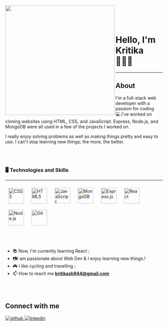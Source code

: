 <img align="left" width="350px" style="margin-top:-20px" src="https://raw.githubusercontent.com/clcmo/clcmo/main/docs/images/-2147483648_-211006.webp" />
</br></br>

Hello, I'm Kritika  👩🏻‍🦰
=====================================




-------

## About
<div>
  I'm a full-stack web developer with a passion for coding💻.I've worked on cloning websites using HTML, CSS, and JavaScript. Express, Node.js, and MongoDB were all used in a      few of the projects I worked on.

  I really enjoy solving problems as well as making things pretty and easy to use. I can't stop learning new things; the more, the better.
<div>
<br></br>

### 🖥️ Technologies and Skills
-------

<div>
<img style="margin: 10px" src="https://profilinator.rishav.dev/skills-assets/css3-original-wordmark.svg" alt="CSS3" height="50" />  
<img style="margin: 10px" src="https://profilinator.rishav.dev/skills-assets/html5-original-wordmark.svg" alt="HTML5" height="50" /> 
<img style="margin: 10px" src="https://profilinator.rishav.dev/skills-assets/javascript-original.svg" alt="JavaScript" height="50" />  
<img style="margin: 10px" src="https://profilinator.rishav.dev/skills-assets/mongodb-original-wordmark.svg" alt="MongoDB" height="50" />  
<img style="margin: 10px" src="https://profilinator.rishav.dev/skills-assets/express-original-wordmark.svg" alt="Express.js" height="50" />
<img style="margin: 10px" src="https://profilinator.rishav.dev/skills-assets/react-original-wordmark.svg" alt="React" height="50" />
<img style="margin: 10px" src="https://profilinator.rishav.dev/skills-assets/nodejs-original-wordmark.svg" alt="Node.js" height="50" />   
<img style="margin: 10px" src="https://profilinator.rishav.dev/skills-assets/git-scm-icon.svg" alt="Git" height="50" />  
</div>

<br></br>
  * 📚 Now, I'm currently learning React ;
  * 📷I am passionate about Web Dev & I enjoy learning new things.!
  * 🎮 I like cycling and travelling ;
  * 📫 How to reach me **kritikash944@gmail.com**


<br></br>
## Connect with me  
<a href="https://github.com/Kritika176" target="_blank">
<img src=https://img.shields.io/badge/github-%2324292e.svg?&style=for-the-badge&logo=github&logoColor=white alt=github style="margin-bottom: 5px;" />
</a>
<a href="https://www.linkedin.com/in/kritika-sharma-01b4b5230/" target="_blank">
<img src=https://img.shields.io/badge/linkedin-%231E77B5.svg?&style=for-the-badge&logo=linkedin&logoColor=white alt=linkedin style="margin-bottom: 5px;" />
</a>

 


